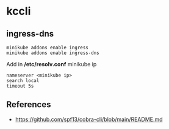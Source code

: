 # kccli


## ingress-dns

```shell
minikube addons enable ingress
minikube addons enable ingress-dns
```

Add in **/etc/resolv.conf** minikube ip

```shell
nameserver <minikube ip>
search local
timeout 5s
```

## References 

* https://github.com/spf13/cobra-cli/blob/main/README.md


